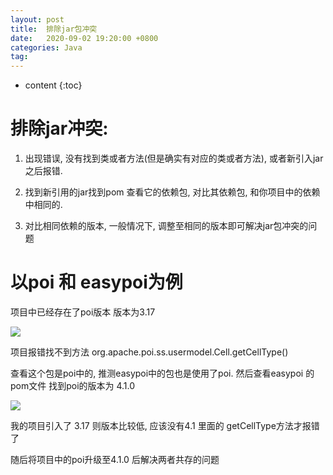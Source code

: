 ```yaml
---
layout: post
title:  排除jar包冲突
date:   2020-09-02 19:20:00 +0800
categories: Java
tag: 
---
```


* content
{:toc}


# 排除jar冲突:

1. 出现错误, 没有找到类或者方法(但是确实有对应的类或者方法), 或者新引入jar之后报错.

2. 找到新引用的jar找到pom 查看它的依赖包, 对比其依赖包, 和你项目中的依赖中相同的. 

3. 对比相同依赖的版本, 一般情况下, 调整至相同的版本即可解决jar包冲突的问题

# 以poi 和 easypoi为例  

项目中已经存在了poi版本 版本为3.17

![](http://source.zhangcb.site/img/20200902191906.png)  


项目报错找不到方法 org.apache.poi.ss.usermodel.Cell.getCellType()

查看这个包是poi中的, 推测easypoi中的包也是使用了poi. 然后查看easypoi 的 pom文件 找到poi的版本为 4.1.0

![](http://source.zhangcb.site/img/20200902192855.png)

我的项目引入了 3.17 则版本比较低, 应该没有4.1 里面的 getCellType方法才报错了

随后将项目中的poi升级至4.1.0 后解决两者共存的问题